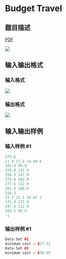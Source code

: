 # Budget Travel

## 题目描述

[problemUrl]: https://uva.onlinejudge.org/index.php?option=com_onlinejudge&Itemid=8&category=4&page=show_problem&problem=158

[PDF](https://uva.onlinejudge.org/external/2/p222.pdf)

![](https://cdn.luogu.com.cn/upload/vjudge_pic/UVA222/0b1ec99526c0209b050fa14229b2b0dfe30cda1f.png)

## 输入输出格式

### 输入格式

![](https://cdn.luogu.com.cn/upload/vjudge_pic/UVA222/b839586f1d96e50106c3fd2c087e45584b7c7191.png)

### 输出格式

![](https://cdn.luogu.com.cn/upload/vjudge_pic/UVA222/c107f8d835d5f056b8e4bb60877c4d12b133192f.png)

## 输入输出样例

### 输入样例 #1

```cpp
475.6
11.9 27.4 14.98 6
102.0 99.9
220.0 132.9
256.3 147.9
275.0 102.9
277.6 112.9
381.8 100.9
516.3
15.7 22.1 20.87 3
125.4 125.9
297.9 112.9
345.2 99.9
-1
```


### 输出样例 #1

```cpp
Data Set #1
minimum cost = $27.31
Data Set #2
minimum cost = $38.09
```



